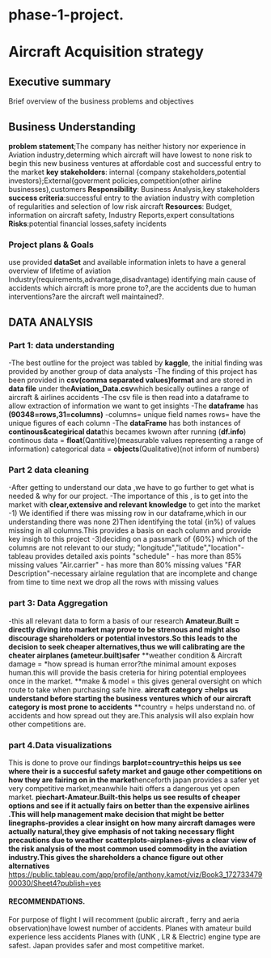 # phase-1-project.
# Aircraft Acquisition strategy

## Executive summary
Brief overview of the business problems and objectives

## Business Understanding
**problem statement**;The company has neither history nor experience in Aviation industry,determing which aircraft will have lowest to none risk to begin this new business ventures at affordable cost and successful entry to the market
**key stakeholders**: internal {company stakeholders,potential investors};External{goverment policies,competition(other airline businesses),customers
**Responsibility**: Business Analysis,key stakeholders
**success criteria**:successful entry to the aviation industry with completion of regularities and selection of low risk aircraft
**Resources**: Budget, information on aircraft safety, Industry Reports,expert consultations
**Risks**:potential financial losses,safety incidents

### Project plans & Goals
use provided **dataSet** and available information inlets to have a general overview of lifetime of aviation
Industry(requirements,advantage,disadvantage)
identifying main cause of accidents which aircraft is more prone to?,are the accidents due to human interventions?are the aircraft well maintained?.

## DATA ANALYSIS
### Part 1: data understanding
-The best outline for the project was tabled by **kaggle**, the initial finding was provided by another group of data analysts
-The finding of this project has been provided in **csv(comma separated values)format** and are stored in **data file** under the**Aviation_Data.csv**which besically outlines a range of aircraft & airlines accidents
-The csv file is then read into a dataframe to allow extraction of information we want to get insights
-The **dataframe** has **(90348=rows,31=columns)**
-columns= unique field names
rows= have the unique figures of each column
-The **dataFrame** has both instances of **continous&categirical data**this becames kwown after running (**df.info**)
continous data = **float**(Qantitive)(measurable values representing a range of information)
categorical data = **objects**(Qualitative)(not inform of numbers) 

### Part 2 data cleaning
-After getting to understand our data ,we have to go further to get what is needed & why for our project.
-The importance of this , is to get into the market with **clear,extensive and relevant knowledge** to get into the market
-1) We identified if there was missing row in our dataframe,which in our understanding there was none
2)Then identifying the total {in%) of values missing in all columns.This provides a basis on each column and provide key insigh to this project
-3)deciding on a passmark of {60%} which of the columns are not relevant to our study;
"longitude","latitude","location"-tableau provides detailed axis points
"schedule" - has more than 85% missing values
"Air.carrier" - has more than 80% missing values
"FAR Description"-necessary airlaine regulation that are incomplete and change from time to time 
next we drop all the rows with missing values
### part 3: Data Aggregation
-this all relevant data to form a basis of our research 
**Amateur.Built = directly diving into market may prove to be strenous and might also discourage shareholders or potential investors.So this leads to the decision to seek cheaper alternatives,thus we will calibrating are the cheater airplanes (ameteur.built)safer**
**weather condition & Aircraft damage = *how spread is human error?the minimal amount exposes human.this will provide the basis creteria for hiring potential employees once in the market.
**make & model = this gives general oversight on which route to take when purchasing safe hire.
**aircraft category =helps us understand  before starting the business ventures which of our aircraft category is most prone to accidents**
**country = helps understand no. of accidents and how spread out they are.This analysis will also explain how other competitions are.

### part 4.Data visualizations
This is done to prove our findings
**barplot=country=this heips us see where their is a succesful safety market and gauge other competitions on how they are fairing on in the market**henceforth japan provides a safer yet very competitive market,meanwhile haiti offers a dangerous yet open market.
**piechart-Amateur.Built-this helps us see results of cheaper options and see if it actually fairs on better than the expensive
airlines .This will help management make decision that might be better**
**linegraphs-provides a clear insight on how many aircraft damages were actually natural,they give emphasis of not taking necessary flight precautions due to weather**
**scatterplots-airplanes-gives a clear view of the risk analysis of the most common used commodity in the aviation industry.This gives the shareholders a chance figure out other alternatives**
https://public.tableau.com/app/profile/anthony.kamot/viz/Book3_17273347900030/Sheet4?publish=yes
#### RECOMMENDATIONS.
For purpose of flight I will recomment  (public aircraft , ferry and aeria observation)have lowest number of accidents.
Planes with amateur build experience less accidents
Planes with (UNK , LR & Electric) engine type are safest.
Japan provides safer and most competitive market.

